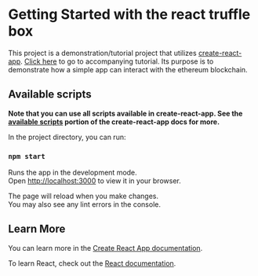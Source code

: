 # Getting Started with the react truffle box

This project is a demonstration/tutorial project that utilizes [create-react-app](https://create-react-app.dev/). [Click here](https://trufflesuite.com/tutorial/index.html) to go to accompanying tutorial. Its purpose is to demonstrate how a simple app can interact with the ethereum blockchain.

## Available scripts

**Note that you can use all scripts available in create-react-app. See the [available scripts](https://create-react-app.dev/docs/available-scripts) portion of the create-react-app docs for more.**

In the project directory, you can run:

### `npm start`

Runs the app in the development mode.\
Open [http://localhost:3000](http://localhost:3000) to view it in your browser.

The page will reload when you make changes.\
You may also see any lint errors in the console.

## Learn More

You can learn more in the [Create React App documentation](https://facebook.github.io/create-react-app/docs/getting-started).

To learn React, check out the [React documentation](https://reactjs.org/).
